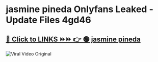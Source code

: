 
 # jasmine pineda Onlyfans Leaked - Update Files 4gd46

## <h2><a href="https://clipsfans.com/jasmine_pineda&ref=git">🔗 Click to LINKS ⏩⏩ 👉 🟢 jasmine pineda </a></h2>

<a href="https://clipsfans.com/jasmine_pineda&ref=git" rel="nofollow" data-target="animated-image.originalLink"><img src="https://i.ibb.co.com/xMMVF88/686577567.gif" alt="Viral Video Original" style="max-width: 100%; display: inline-block;" data-target="animated-image.originalImage"></a>

